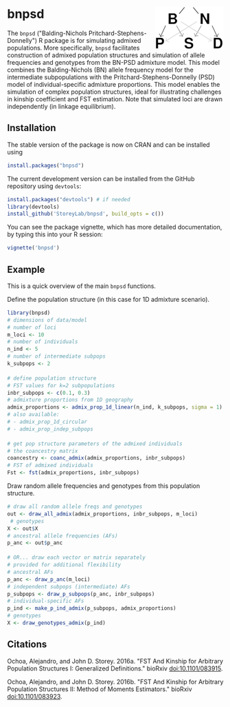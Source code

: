 # bnpsd <img src="man/figures/logo.png" alt="BNPSD" align="right" />

The `bnpsd` ("Balding-Nichols Pritchard-Stephens-Donnelly") R package is for simulating admixed populations.
More specifically, `bnpsd` facilitates construction of admixed population structures and simulation of allele frequencies and genotypes from the BN-PSD admixture model.
This model combines the Balding-Nichols (BN) allele frequency model for the intermediate subpopulations with the Pritchard-Stephens-Donnelly (PSD) model of individual-specific admixture proportions.
This model enables the simulation of complex population structures, ideal for illustrating challenges in kinship coefficient and FST estimation.
Note that simulated loci are drawn independently (in linkage equilibrium).

## Installation

The stable version of the package is now on CRAN and can be installed using
```R
install.packages("bnpsd")
```

The current development version can be installed from the GitHub repository using `devtools`:
```R
install.packages("devtools") # if needed
library(devtools)
install_github('StoreyLab/bnpsd', build_opts = c())
```

You can see the package vignette, which has more detailed documentation, by typing this into your R session:
```R
vignette('bnpsd')
```

## Example

This is a quick overview of the main `bnpsd` functions.

Define the population structure (in this case for 1D admixture scenario).
```R
library(bnpsd)
# dimensions of data/model
# number of loci
m_loci <- 10
# number of individuals
n_ind <- 5
# number of intermediate subpops
k_subpops <- 2

# define population structure
# FST values for k=2 subpopulations
inbr_subpops <- c(0.1, 0.3)
# admixture proportions from 1D geography
admix_proportions <- admix_prop_1d_linear(n_ind, k_subpops, sigma = 1)
# also available:
# - admix_prop_1d_circular
# - admix_prop_indep_subpops

# get pop structure parameters of the admixed individuals
# the coancestry matrix
coancestry <- coanc_admix(admix_proportions, inbr_subpops)
# FST of admixed individuals
Fst <- fst(admix_proportions, inbr_subpops)
```

Draw random allele frequencies and genotypes from this population structure.
```R
# draw all random allele freqs and genotypes
out <- draw_all_admix(admix_proportions, inbr_subpops, m_loci)
 # genotypes
X <- out$X
# ancestral allele frequencies (AFs)
p_anc <- out$p_anc

# OR... draw each vector or matrix separately
# provided for additional flexibility
# ancestral AFs
p_anc <- draw_p_anc(m_loci)
# independent subpops (intermediate) AFs
p_subpops <- draw_p_subpops(p_anc, inbr_subpops)
# individual-specific AFs
p_ind <- make_p_ind_admix(p_subpops, admix_proportions)
# genotypes
X <- draw_genotypes_admix(p_ind)
```

## Citations

Ochoa, Alejandro, and John D. Storey. 2016a. "FST And Kinship for Arbitrary Population Structures I: Generalized Definitions." bioRxiv [doi:10.1101/083915](http://doi.org/10.1101/083915).

Ochoa, Alejandro, and John D. Storey. 2016b. "FST And Kinship for Arbitrary Population Structures II: Method of Moments Estimators." bioRxiv [doi:10.1101/083923](http://doi.org/10.1101/083923).

